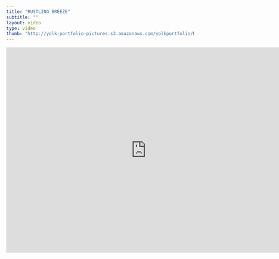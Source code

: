 ```yaml
---
title: "RUSTLING BREEZE"
subtitle: ""
layout: video
type: video
thumb: "http://yolk-portfolio-pictures.s3.amazonaws.com/yolkportfolio/RUSTLINGBREEZE.jpg"
---
```


<iframe src="http://player.vimeo.com/video/25607224?title=0&amp;byline=0&amp;portrait=0&amp;autoplay=1" width="750" height="553" frameborder="0"></iframe>


